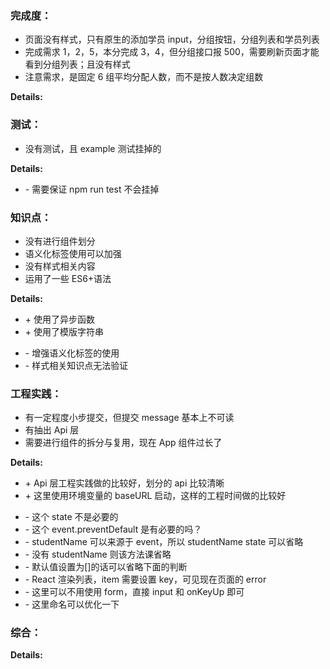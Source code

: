 ### 完成度：

- 页面没有样式，只有原生的添加学员 input，分组按钮，分组列表和学员列表
- 完成需求 1，2，5，本分完成 3，4，但分组接口报 500，需要刷新页面才能看到分组列表；且没有样式
- 注意需求，是固定 6 组平均分配人数，而不是按人数决定组数

**Details:**

### 测试：

- 没有测试，且 example 测试挂掉的

**Details:**

- \- 需要保证 npm run test 不会挂掉

### 知识点：

- 没有进行组件划分
- 语义化标签使用可以加强
- 没有样式相关内容
- 运用了一些 ES6+语法

**Details:**

- \+ 使用了异步函数
- \+ 使用了模版字符串

* \- 增强语义化标签的使用
* \- 样式相关知识点无法验证

### 工程实践：

- 有一定程度小步提交，但提交 message 基本上不可读
- 有抽出 Api 层
- 需要进行组件的拆分与复用，现在 App 组件过长了

**Details:**

- \+ Api 层工程实践做的比较好，划分的 api 比较清晰
- \+ 这里使用环境变量的 baseURL 启动，这样的工程时间做的比较好

* \- 这个 state 不是必要的
* \- 这个 event.preventDefault 是有必要的吗？
* \- studentName 可以来源于 event，所以 studentName state 可以省略
* \- 没有 studentName 则该方法课省略
* \- 默认值设置为[]的话可以省略下面的判断
* \- React 渲染列表，item 需要设置 key，可见现在页面的 error
* \- 这里可以不用使用 form，直接 input 和 onKeyUp 即可
* \- 这里命名可以优化一下

### 综合：

**Details:**
